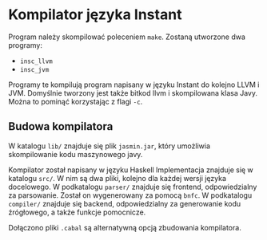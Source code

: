 # Kompilator języka Instant

Program należy skompilować poleceniem `make`.
Zostaną utworzone dwa programy:

- `insc_llvm`
- `insc_jvm`

Programy te kompilują program napisany w języku Instant do kolejno LLVM i JVM.
Domyślnie tworzony jest także bitkod llvm i skompilowana klasa Javy.
Można to pominąć korzystając z flagi `-c`.

## Budowa kompilatora

W katalogu `lib/` znajduje się plik `jasmin.jar`, który umożliwia skompilowanie kodu maszynowego javy.

Kompilator został napisany w języku Haskell
Implementacja znajduje się w katalogu `src/`. W nim są dwa pliki, kolejno dla każdej wersji
języka docelowego.
W podkatalogu `parser/` znajduje się frontend, odpowiedzialny za parsowanie.
Został on wygenerowany za pomocą `bnfc`.
W podkatalogu `compiler/` znajduje się backend, odpowiedzialny za generowanie kodu źrógłowego, a także funkcje pomocnicze.

Dołączono pliki `.cabal` są alternatywną opcją zbudowania kompilatora.
